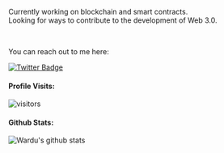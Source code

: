 

Currently working on blockchain and smart contracts.\
Looking for ways to contribute to the development of Web 3.0.

<br />

You can reach out to me here: 
<br />

[![Twitter Badge](https://img.shields.io/badge/-@WarrenDubery-1ca0f1?style=flat&labelColor=1ca0f1&logo=twitter&logoColor=white&link=https://twitter.com/WarrenDubery)](https://twitter.com/WarrenDubery)


#### Profile Visits:

![visitors](https://visitor-badge.glitch.me/badge?page_id=iWardu.Wardu)


#### Github Stats:

![Wardu's github stats](https://github-readme-stats.vercel.app/api?username=Wardu&count_private=true&theme=tokyonight&hide=contribs,prs)

